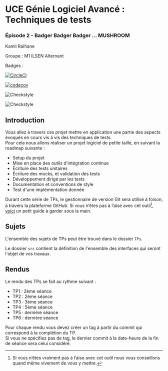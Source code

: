 # UCE Génie Logiciel Avancé : Techniques de tests

### Épisode 2 - Badger Badger Badger … MUSHROOM

Kamli Raïhane

Groupe : M1 ILSEN Alternant

Badges :

[![CircleCI](https://dl.circleci.com/status-badge/img/gh/RaihaneKamli/ceri-m1-techniques-de-test/tree/master.svg?style=svg)](https://dl.circleci.com/status-badge/redirect/gh/RaihaneKamli/ceri-m1-techniques-de-test/tree/master)

[![codecov](https://codecov.io/github/RaihaneKamli/ceri-m1-techniques-de-test/graph/badge.svg?token=Y6XIHU45IF)](https://codecov.io/github/RaihaneKamli/ceri-m1-techniques-de-test)

![Checkstyle](docs/badges/checkstyle-result.svg)

![Checkstyle](docs/badges/checkstyle-result.svg)



## Introduction

Vous allez à travers ces projet mettre en application une partie des aspects évoqués en cours vis à vis des techniques de tests.  
Pour cela nous allons réaliser un projet logiciel de petite taille, en suivant la roadmap suivante : 
- Setup du projet
- Mise en place des outils d’intégration continue
- Écriture des tests unitaires
- Écriture des mocks, et validation des tests
- Développement dirigé par les tests
- Documentation et conventions de style
- Test d'une implémentation donnée

Durant cette série de TPs, le gestionnaire de version Git sera utilisé à foison, à travers la plateforme GitHub. Si vous n’êtes pas à l’aise avec cet outil[^1], [voici](http://rogerdudler.github.io/git-guide/) un petit guide à garder sous la main.

## Sujets

L'ensemble des sujets de TPs peut être trouvé dans le dossier `TPs`.

Le dossier `src` contient la définition de l'ensemble des interfaces qui seront l'objet de vos travaux.

## Rendus

Le rendu des TPs se fait au rythme suivant :

- TP1 : 2ème séance
- TP2 : 2ème séance
- TP3 : 3ème séance
- TP4 : 5ème séance
- TP5 : dernière séance
- TP6 : dernière séance

Pour chaque rendu vous devez créer un tag à partir du commit qui correspond à la complétion du TP.  
Si vous ne spécifiez pas de tag, le dernier commit à la date-heure de la fin de séance sera celui considéré.

[^1]: Si vous n’êtes vraiment pas à l’aise avec cet outil nous vous conseillons quand même vivement de vous y mettre.
